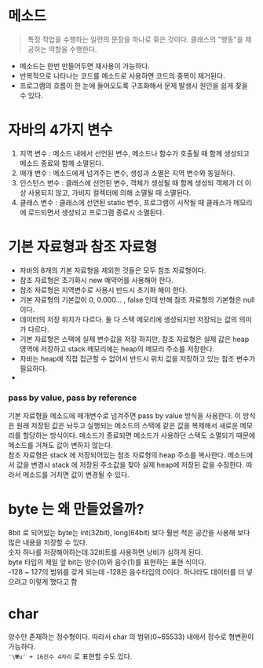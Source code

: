 # 메소드
> 특정 작업을 수행하는 일련의 문장을 하나로 묶은 것이다. 클래스의 "행동"을 제공하는 역할을 수행한다.
- 메소드는 한번 만들어두면 재사용이 가능하다.
- 반복적으로 나타나는 코드를 메소드로 사용하면 코드의 중복이 제거된다.
- 프로그램의 흐름이 한 눈에 들어오도록 구조화해서 문제 발생시 원인을 쉽게 찾을 수 있다.

# 자바의 4가지 변수
1. 지역 변수 : 메소드 내에서 선언된 변수, 메소드나 함수가 호출될 때 함께 생성되고 메소드 종료와 함께 소멸된다.
2. 매개 변수 : 메소드에게 넘겨주는 변수, 생성과 소멸은 지역 변수와 동일하다.
3. 인스턴스 변수 : 클래스에 선언된 변수, 객체가 생성될 때 함께 생성되 객체가 더 이상 사용되지 않고, 가비지 컬렉터에 의해 소멸될 때 소멸된다.
4. 클래스 변수 : 클래스에 선언된 static 변수,  프로그램이 시작될 때 클래스가 메모리에 로드되면서 생성되고 프로그램 종료시 소멸된다.

# 기본 자료형과 참조 자료형
- 자바의 8개의 기본 자료형을 제외한 것들은 모두 참조 자료형이다.
- 참조 자료형은 초기화시 new 예약어를 사용해야 한다.
- 참조 자료형은 지역변수로 사용시 반드시 초기화 해야 한다.
- 기본 자료형의 기본값이 0, 0.000... , false 인데 반해 참조 자료형의 기본형은 null 이다.
- 데이터의 저장 위치가 다르다. 둘 다 스택 메모리에 생성되지만 저장되는 값의 의미가 다르다.
- 기본 자료형은 스택에 실제 변수값을 저장 하지만, 참조 자료형은 실제 값은 heap 영역에 저장하고 stack 메모리에는 heap의 메모리 주소를 저장한다.
- 자바는 heap에 직접 접근할 수 없어서 반드시 위치 값을 저장하고 있는 참조 변수가 필요하다.
-
### pass by value, pass by reference
기본 자료형을 메소드에 매개변수로 넘겨주면 pass by value 방식을 사용한다. 이 방식은 원래 저장된 값은 놔두고 실행되는 메소드의 스택에 같은 값을 복제해서 새로운 메모리를 할당하는 방식이다. 메소드가 종료되면 메소드가 사용하던 스택도 소멸되기 때문에 메소드를 거쳐도 값이 변하지 않는다.<br>
참조 자료형은 stack 에 저장되어있는 참조 자료형의 heap 주소를 복사한다. 메소드에서 값을 변경시 stack 에 저장된 주소값을 찾아 실제 heap에 저장된 값을 수정한다. 따라서 메소드를 거치면 값이 변경될 수 있다.

# byte 는 왜 만들었을까?
8bit 로 되어있는 byte는 int(32bit), long(64bit) 보다 훨씬 적은 공간을 사용해 보다 많은 내용을 저장할 수 있다.<br>
숫자 하나를 저장해야하는데 32비트를 사용하면 낭비가 심하게 된다.<br>
byte 타입의 제일 앞 bit는 양수(0)와 음수(1)를 표현하는 표현 식이다.<br>
-128 ~ 127의 범위를 갖게 되는데 -128은 음수타입의 0이다. 하나라도 데이터를 더 넣으려고 이렇게 했다고 함

# char
양수만 존재하는 정수형이다. 따라서 char 의 범위(0~65533) 내에서 정수로 형변환이 가능하다.<br>
`'\₩u' + 16진수 4자리` 로 표현할 수도 있다.